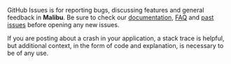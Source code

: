 GitHub Issues is for reporting bugs, discussing features and general feedback in **Malibu**. Be sure to check our [documentation](http://cocoadocs.org/docsets/Malibu), [FAQ](https://github.com/vadymmarkov/Malibu/wiki/FAQ) and [past issues](https://github.com/vadymmarkov/Malibu/issues?state=closed) before opening any new issues.

If you are posting about a crash in your application, a stack trace is helpful, but additional context, in the form of code and explanation, is necessary to be of any use.
